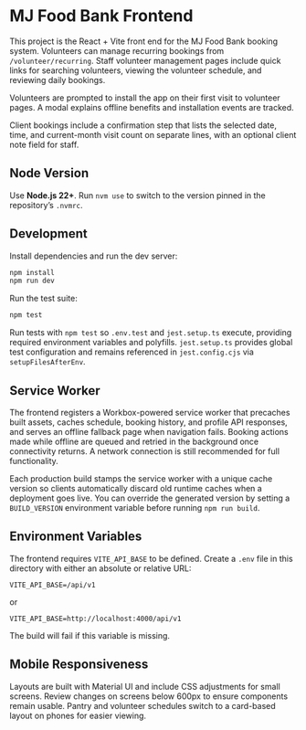 # MJ Food Bank Frontend

This project is the React + Vite front end for the MJ Food Bank booking system. Volunteers can manage recurring bookings from `/volunteer/recurring`.
Staff volunteer management pages include quick links for searching volunteers, viewing the volunteer schedule, and reviewing daily bookings.

Volunteers are prompted to install the app on their first visit to volunteer pages. A modal explains offline benefits and installation events are tracked.

Client bookings include a confirmation step that lists the selected date, time, and current-month visit count on separate lines, with an optional client note field for staff.

## Node Version

Use **Node.js 22+**. Run `nvm use` to switch to the version pinned in the repository’s `.nvmrc`.

## Development

Install dependencies and run the dev server:

```bash
npm install
npm run dev
```

Run the test suite:

```bash
npm test
```

Run tests with `npm test` so `.env.test` and `jest.setup.ts` execute, providing required environment variables and polyfills.
`jest.setup.ts` provides global test configuration and remains referenced in `jest.config.cjs` via `setupFilesAfterEnv`.

## Service Worker

The frontend registers a Workbox-powered service worker that precaches built assets, caches schedule, booking history, and profile API responses, and serves an offline fallback page when navigation fails. Booking actions made while offline are queued and retried in the background once connectivity returns. A network connection is still recommended for full functionality.

Each production build stamps the service worker with a unique cache version so clients automatically discard old runtime caches when a deployment goes live. You can override the generated version by setting a `BUILD_VERSION` environment variable before running `npm run build`.

## Environment Variables

The frontend requires `VITE_API_BASE` to be defined. Create a `.env` file in this directory with either an absolute or relative URL:

```
VITE_API_BASE=/api/v1
```

or

```
VITE_API_BASE=http://localhost:4000/api/v1
```

The build will fail if this variable is missing.

## Mobile Responsiveness

Layouts are built with Material UI and include CSS adjustments for small screens. Review changes on screens below 600px to ensure components remain usable.
Pantry and volunteer schedules switch to a card-based layout on phones for easier viewing.
